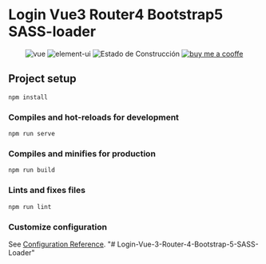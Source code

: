 # Login Vue3 Router4 Bootstrap5 SASS-loader

<p align="center">
    <img src="https://img.shields.io/badge/vue-%5E3.2.13-green" alt="vue">
    <img src="https://img.shields.io/badge/vue--router-%5E4.0.3-green" alt="element-ui">
    <img src="https://img.shields.io/badge/licence-MIT-yellowgreen" alt="Estado de Construcción">
    <a href="https://www.buymeacoffee.com/tellyscasto" title="buy me a cooffe">
    <img src="https://img.shields.io/badge/%24-donate-orange" alt="buy me a cooffe">
    </a>
    
</p>

## Project setup
```
npm install
```

### Compiles and hot-reloads for development
```
npm run serve
```

### Compiles and minifies for production
```
npm run build
```

### Lints and fixes files
```
npm run lint
```

### Customize configuration
See [Configuration Reference](https://cli.vuejs.org/config/).
"# Login-Vue-3-Router-4-Bootstrap-5-SASS-Loader" 
